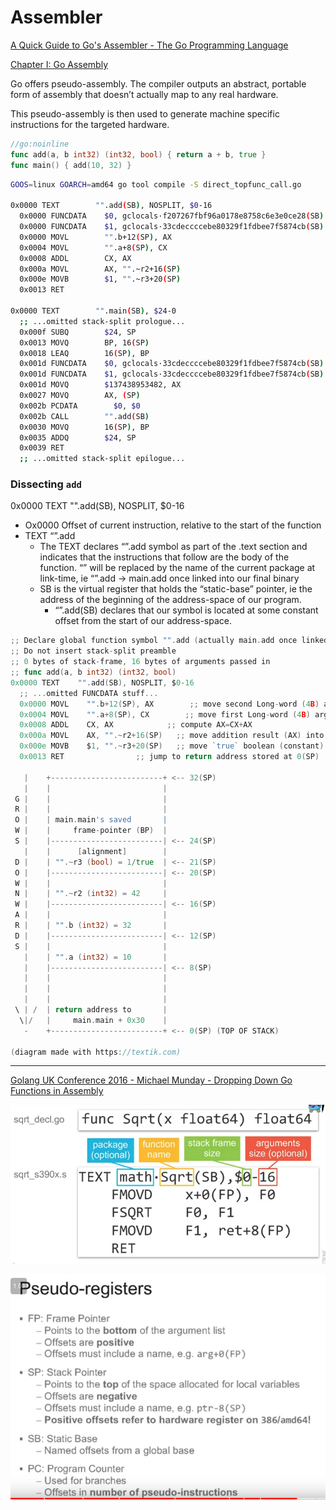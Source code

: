 # Assembler

[A Quick Guide to Go's Assembler - The Go Programming Language](https://go.dev/doc/asm)

[Chapter I: Go Assembly](https://cmc.gitbook.io/go-internals/chapter-i-go-assembly)

Go offers pseudo-assembly. The compiler outputs an abstract, portable form of assembly that doesn’t actually map to any real hardware.

This pseudo-assembly is then used to generate machine specific instructions for the targeted hardware. 

```go
//go:noinline
func add(a, b int32) (int32, bool) { return a + b, true }
func main() { add(10, 32) }
```

```bash
GOOS=linux GOARCH=amd64 go tool compile -S direct_topfunc_call.go

0x0000 TEXT        "".add(SB), NOSPLIT, $0-16
  0x0000 FUNCDATA    $0, gclocals·f207267fbf96a0178e8758c6e3e0ce28(SB)
  0x0000 FUNCDATA    $1, gclocals·33cdeccccebe80329f1fdbee7f5874cb(SB)
  0x0000 MOVL        "".b+12(SP), AX
  0x0004 MOVL        "".a+8(SP), CX
  0x0008 ADDL        CX, AX
  0x000a MOVL        AX, "".~r2+16(SP)
  0x000e MOVB        $1, "".~r3+20(SP)
  0x0013 RET

0x0000 TEXT        "".main(SB), $24-0
  ;; ...omitted stack-split prologue...
  0x000f SUBQ        $24, SP
  0x0013 MOVQ        BP, 16(SP)
  0x0018 LEAQ        16(SP), BP
  0x001d FUNCDATA    $0, gclocals·33cdeccccebe80329f1fdbee7f5874cb(SB)
  0x001d FUNCDATA    $1, gclocals·33cdeccccebe80329f1fdbee7f5874cb(SB)
  0x001d MOVQ        $137438953482, AX
  0x0027 MOVQ        AX, (SP)
  0x002b PCDATA        $0, $0
  0x002b CALL        "".add(SB)
  0x0030 MOVQ        16(SP), BP
  0x0035 ADDQ        $24, SP
  0x0039 RET
  ;; ...omitted stack-split epilogue...
```

### Dissecting `add`

0x0000 TEXT "".add(SB), NOSPLIT, $0-16

- Ox0000 Offset of current instruction, relative to the start of the function
- TEXT “”.add
    - The TEXT declares “”.add symbol as part of the .text section and indicates that the instructions that follow are the body of the function. “” will be replaced by the name of the current package at link-time, ie “”.add → main.add once linked into our final binary
    - SB is the virtual register that holds the “static-base” pointer, ie the address of the beginning of the address-space of our program.
        - “”.add(SB) declares that our symbol is located at some constant offset from the start of our address-space.

```go
;; Declare global function symbol "".add (actually main.add once linked)
;; Do not insert stack-split preamble
;; 0 bytes of stack-frame, 16 bytes of arguments passed in
;; func add(a, b int32) (int32, bool)
0x0000 TEXT    "".add(SB), NOSPLIT, $0-16
  ;; ...omitted FUNCDATA stuff...
  0x0000 MOVL    "".b+12(SP), AX        ;; move second Long-word (4B) argument from caller's stack-frame into AX
  0x0004 MOVL    "".a+8(SP), CX        ;; move first Long-word (4B) argument from caller's stack-frame into CX
  0x0008 ADDL    CX, AX            ;; compute AX=CX+AX
  0x000a MOVL    AX, "".~r2+16(SP)   ;; move addition result (AX) into caller's stack-frame
  0x000e MOVB    $1, "".~r3+20(SP)   ;; move `true` boolean (constant) into caller's stack-frame
  0x0013 RET                ;; jump to return address stored at 0(SP)

   |    +-------------------------+ <-- 32(SP)              
   |    |                         |                         
 G |    |                         |                         
 R |    |                         |                         
 O |    | main.main's saved       |                         
 W |    |     frame-pointer (BP)  |                         
 S |    |-------------------------| <-- 24(SP)              
   |    |      [alignment]        |                         
 D |    | "".~r3 (bool) = 1/true  | <-- 21(SP)              
 O |    |-------------------------| <-- 20(SP)              
 W |    |                         |                         
 N |    | "".~r2 (int32) = 42     |                         
 W |    |-------------------------| <-- 16(SP)              
 A |    |                         |                         
 R |    | "".b (int32) = 32       |                         
 D |    |-------------------------| <-- 12(SP)              
 S |    |                         |                         
   |    | "".a (int32) = 10       |                         
   |    |-------------------------| <-- 8(SP)               
   |    |                         |                         
   |    |                         |                         
   |    |                         |                         
 \ | /  | return address to       |                         
  \|/   |     main.main + 0x30    |                         
   -    +-------------------------+ <-- 0(SP) (TOP OF STACK)

(diagram made with https://textik.com)
```

---

[Golang UK Conference 2016 - Michael Munday - Dropping Down Go Functions in Assembly](https://www.youtube.com/watch?v=9jpnFmJr2PE)

![Untitled](Assembler%20c69e75348f0a4d54827dcaaa5e0f3b92/Untitled.png)

![Untitled](Assembler%20c69e75348f0a4d54827dcaaa5e0f3b92/Untitled%201.png)